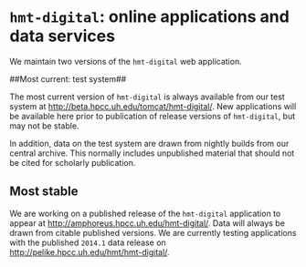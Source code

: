 # `hmt-digital`: online applications and data services #

We maintain two versions of the `hmt-digital` web application.

##Most current:  test system##

The most current version of `hmt-digital` is always available from our test system at <http://beta.hpcc.uh.edu/tomcat/hmt-digital/>.  New applications will be available here prior to publication of release versions of `hmt-digital`, but may not be stable.

In addition, data on the test system are drawn from nightly builds from our central archive.  This normally includes unpublished material that should not be cited for scholarly publication.


## Most stable ##

We are working on a published release of the `hmt-digital` application to appear at <http://amphoreus.hpcc.uh.edu/hmt-digital/>.  Data will always be drawn from citable published  versions.   We are currently testing applications with the published `2014.1` data release on <http://pelike.hpcc.uh.edu/hmt/hmt-digital/>.